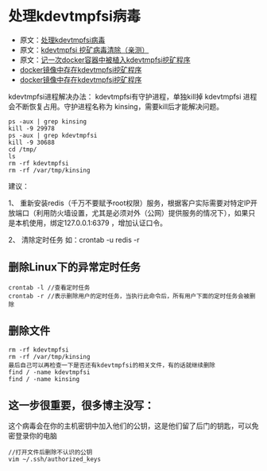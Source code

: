 # 处理kdevtmpfsi病毒

- 原文：[处理kdevtmpfsi病毒](https://www.jianshu.com/p/9699251ad1d7)  
- 原文：[kdevtmpfsi 挖矿病毒清除（亲测）](https://blog.csdn.net/qq_41259576/article/details/107191691)  
- 原文：[记一次docker容器中被植入kdevtmpfsi挖矿程序](https://juejin.cn/post/6890524854941843469)
- [docker镜像中存在kdevtmpfsi挖矿程序](https://fleey.cn/archives/76.html)
- [docker镜像中存在kdevtmpfsi挖矿程序](https://www.yoyoask.com/?p=1490)

kdevtmpfsi进程解决办法：
kdevtmpfsi有守护进程，单独kill掉 kdevtmpfsi 进程会不断恢复占用。守护进程名称为 kinsing，需要kill后才能解决问题。

```
ps -aux | grep kinsing
kill -9 29978
ps -aux | grep kdevtmpfsi
kill -9 30688 
cd /tmp/
ls
rm -rf kdevtmpfsi 
rm -rf /var/tmp/kinsing  
```

建议：  

1、 重新安装redis（千万不要赋予root权限）服务，根据客户实际需要对特定IP开放端口（利用防火墙设置，尤其是必须对外（公网）提供服务的情况下），如果只是本机使用，绑定127.0.0.1:6379 ，增加认证口令。

2、 清除定时任务 如：crontab -u redis -r

## 删除Linux下的异常定时任务
```
crontab -l //查看定时任务
crontab -r //表示删除用户的定时任务，当执行此命令后，所有用户下面的定时任务会被删除
```

## 删除文件
```
rm -rf kdevtmpfsi 
rm -rf /var/tmp/kinsing  
最后自己可以再检查一下是否还有kdevtmpfsi的相关文件，有的话就继续删除
find / -name kdevtmpfsi
find / -name kinsing
```

## 这一步很重要，很多博主没写：
这个病毒会在你的主机密钥中加入他们的公钥，这是他们留了后门的钥匙，可以免密登录你的电脑
```
//打开文件后删除不认识的公钥
vim ~/.ssh/authorized_keys
```
